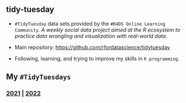 ## tidy-tuesday

  - `#TidyTuesday` data sets provided by the `#R4DS Online Learning Community`. _A weekly social data project aimed at the R ecosystem to practice data wrangling and visualization with real-world data_.
  
  - Main repository: https://github.com/rfordatascience/tidytuesday

  - Following, learning, and trying to improve my skills in `R programming`.

## My `#TidyTuesdays`
### [2021](2021) | [2022](2022)